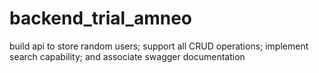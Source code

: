 # backend_trial_amneo
build api to store random users; support all CRUD operations; implement search capability; and associate swagger documentation
